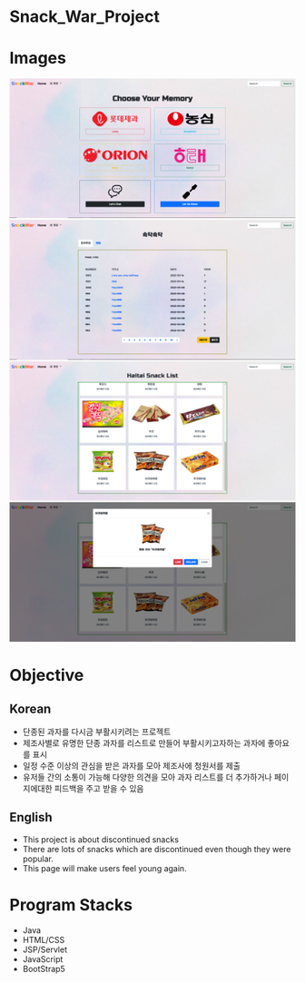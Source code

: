 # Snack_War_Project

# Images
![This is a preview(1)](src/main/webapp/Resources/images/mainpage.png)
![This is a preview(2)](src/main/webapp/Resources/images/boardpage.png)
![This is a preview(3)](src/main/webapp/Resources/images/snackBoard.png)
![This is a preview(4)](src/main/webapp/Resources/images/likes.png)

# Objective
## Korean
- 단종된 과자를 다시금 부활시키려는 프로젝트
- 제조사별로 유명한 단종 과자를 리스트로 만들어 부활시키고자하는 과자에 좋아요를 표시
- 일정 수준 이상의 관심을 받은 과자를 모아 제조사에 청원서를 제출
- 유저들 간의 소통이 가능해 다양한 의견을 모아 과자 리스트를 더 추가하거나 페이지에대한 피드백을 주고 받을 수 있음

## English
- This project is about discontinued snacks
- There are lots of snacks which are discontinued even though they were popular.
- This page will make users feel young again.

# Program Stacks
- Java
- HTML/CSS
- JSP/Servlet
- JavaScript
- BootStrap5
